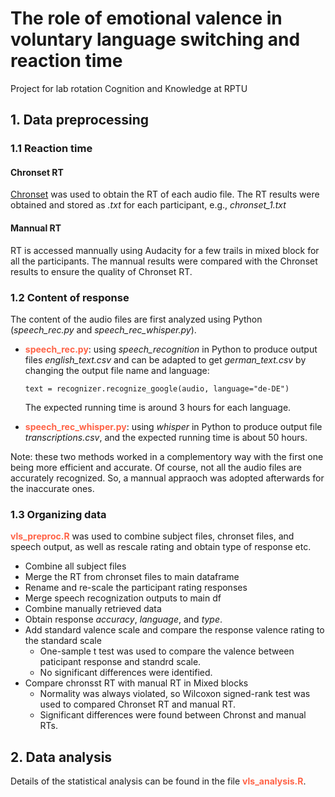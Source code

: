 # The role of emotional valence in voluntary language switching and reaction time
Project for lab rotation Cognition and Knowledge at RPTU

## 1. Data preprocessing

### 1.1 Reaction time

#### Chronset RT
[Chronset](https://www.bcbl.eu/databases/chronset) was used to obtain the RT of each audio file.
The RT results were obtained and stored as *.txt* for each participant, e.g., *chronset_1.txt*

#### Mannual RT
RT is accessed mannually using Audacity for a few trails in mixed block for all the participants. The mannual results were compared with the Chronset results to ensure the quality of Chronset RT.

### 1.2 Content of response

The content of the audio files are first analyzed using Python (*speech_rec.py* and *speech_rec_whisper.py*).

* <span style="color:tomato">**speech_rec.py**</span>: using *speech_recognition* in Python to produce output files *english_text.csv* and can be adapted to get *german_text.csv* by changing the output file name and language:

    `text = recognizer.recognize_google(audio, language="de-DE")`

    The expected running time is around 3 hours for each language.

* <span style="color:tomato">**speech_rec_whisper.py**</span>: using *whisper* in Python to produce output file *transcriptions.csv*, and the expected running time is about 50 hours. 

Note: these two methods worked in a complementory way with the first one being more efficient and accurate. Of course, not all the audio files are accurately recognized. So, a mannual appraoch was adopted afterwards for the inaccurate ones.

### 1.3 Organizing data

<span style="color:tomato">**vls_preproc.R**</span> was used to combine subject files, chronset files, and speech output, as well as rescale rating and obtain type of response etc.

- Combine all subject files
- Merge the RT from chronset files to main dataframe
- Rename and re-scale the participant rating responses
- Merge speech recognization outputs to main df
- Combine manually retrieved data
- Obtain response _accuracy_, _language_, and _type_.
- Add standard valence scale and compare the response valence rating to the standard scale
    - One-sample t test was used to compare the valence between paticipant response and standrd scale.
    - No significant differences were identified.
- Compare chronsst RT with manual RT in Mixed blocks
    - Normality was always violated, so Wilcoxon signed-rank test was used to compared Chronset RT and manual RT.
    - Significant differences were found between Chronst and manual RTs.

## 2. Data analysis
Details of the statistical analysis can be found in the file <span style="color:tomato">**vls_analysis.R**</span>.
